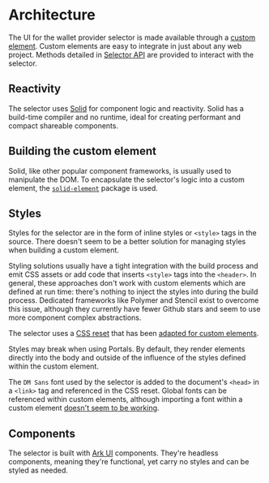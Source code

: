 # Architecture

The UI for the wallet provider selector is made available through a [custom element](https://developer.mozilla.org/en-US/docs/Web/API/Web_components/Using_custom_elements). Custom elements are easy to integrate in just about any web project. Methods detailed in [Selector API](./selector-api.md) are provided to interact with the selector.

## Reactivity

The selector uses [Solid](https://www.solidjs.com/) for component logic and reactivity. Solid has a build-time compiler and no runtime, ideal for creating performant and compact shareable components.

## Building the custom element

Solid, like other popular component frameworks, is usually used to manipulate the DOM. To encapsulate the selector's logic into a custom element, the [`solid-element`](https://github.com/solidjs/solid/tree/main/packages/solid-element#readme) package is used.

## Styles

Styles for the selector are in the form of inline styles or `<style>` tags in the source. There doesn't seem to be a better solution for managing styles when building a custom element.

Styling solutions usually have a tight integration with the build process and emit CSS assets or add code that inserts `<style>` tags into the `<header>`. In general, these approaches don't work with custom elements which are defined at run time: there's nothing to inject the styles into during the build process. Dedicated frameworks like Polymer and Stencil exist to overcome this issue, although they currently have fewer Github stars and seem to use more component complex abstractions.

The selector uses a [CSS reset](https://github.com/sindresorhus/modern-normalize/blob/main/modern-normalize.css) that has been [adapted for custom elements](https://www.colorglare.com/css-resets-and-global-styles-in-web-components-c71fcea86dbd).

Styles may break when using Portals. By default, they render elements directly into the body and outside of the influence of the styles defined within the custom element.

The `DM Sans` font used by the selector is added to the document's `<head>` in a `<link>` tag and referenced in the CSS reset. Global fonts can be referenced within custom elements, although importing a font within a custom element [doesn't seem to be working](https://stackoverflow.com/q/78204762/1494725).

## Components

The selector is built with [Ark UI](https://ark-ui.com/) components. They're headless components, meaning they're functional, yet carry no styles and can be styled as needed.
